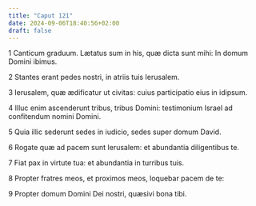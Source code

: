 ```yaml
---
title: "Caput 121"
date: 2024-09-06T18:40:56+02:00
draft: false
---
```




1 Canticum graduum. Lætatus sum in his, quæ dicta sunt mihi: In domum Domini ibimus.

2 Stantes erant pedes nostri, in atriis tuis Ierusalem.

3 Ierusalem, quæ ædificatur ut civitas: cuius participatio eius in idipsum.

4 Illuc enim ascenderunt tribus, tribus Domini: testimonium Israel ad confitendum nomini Domini.

5 Quia illic sederunt sedes in iudicio, sedes super domum David.

6 Rogate quæ ad pacem sunt Ierusalem: et abundantia diligentibus te.

7 Fiat pax in virtute tua: et abundantia in turribus tuis.

8 Propter fratres meos, et proximos meos, loquebar pacem de te:

9 Propter domum Domini Dei nostri, quæsivi bona tibi.

